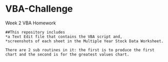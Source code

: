 # VBA-Challenge
Week 2 VBA Homework
    
    ##This repository includes 
    *a Text Edit file that contains the VBA script and,
    *screenshots of each sheet in the Multiple Year Stock Data Worksheet.

    There are 2 sub routines in it: the first is to produce the first chart and the second is for the greatest values chart.
    
